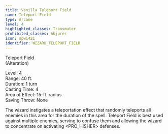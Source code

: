 ```yaml
---
title: Vanilla Teleport Field
name: Teleport Field
type: Arcane
level: 4
highlighted_classes: Transmuter
prohibited_classes: Abjurer
icon: spwi421
identifier: WIZARD_TELEPORT_FIELD
---
```

Teleport Field  
(Alteration)  
  
Level: 4  
Range: 40 ft.  
Duration: 1 turn  
Casting Time: 4  
Area of Effect: 15-ft. radius  
Saving Throw: None  
  
The wizard instigates a teleportation effect that randomly teleports all enemies in this area for the duration of the spell. Teleport Field is best used against multiple enemies, serving to confuse them and allowing the wizard to concentrate on activating &lt;PRO_HISHER&gt; defenses.  

